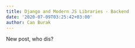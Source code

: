```yaml
---
title: Django and Modern JS Libraries - Backend
date: '2020-07-09T03:25:42+03:00'
author: Can Burak
---
```

New post, who dis?